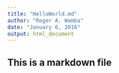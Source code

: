 ```yaml
---
title: "HelloWorld.md"
author: "Roger A. Wamba"
date: "January 6, 2016"
output: html_document
---
```


## This is a markdown file